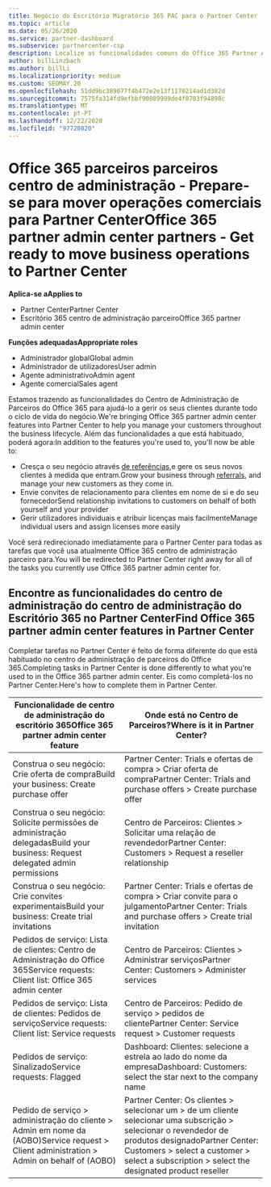 ```yaml
---
title: Negócio do Escritório Migratório 365 PAC para o Partner Center
ms.topic: article
ms.date: 05/26/2020
ms.service: partner-dashboard
ms.subservice: partnercenter-csp
description: Localize as funcionalidades comuns do Office 365 Partner Admin Center (PAC), tais como Construir os seus pedidos de negócio e serviço, depois de migrar para o Partner Center.
author: billLinzbach
ms.author: billLi
ms.localizationpriority: medium
ms.custom: SEOMAY.20
ms.openlocfilehash: 51dd9bc389077f4b472e2e13f1170214ad1d382d
ms.sourcegitcommit: 7575fa314fd9efbbf90089999de4f0703f94898c
ms.translationtype: MT
ms.contentlocale: pt-PT
ms.lasthandoff: 12/22/2020
ms.locfileid: "97720820"
---
```

# <a name="office-365-partner-admin-center-partners---get-ready-to-move-business-operations-to-partner-center"></a><span data-ttu-id="55b8a-103">Office 365 parceiros parceiros centro de administração - Prepare-se para mover operações comerciais para Partner Center</span><span class="sxs-lookup"><span data-stu-id="55b8a-103">Office 365 partner admin center partners - Get ready to move business operations to Partner Center</span></span>

<span data-ttu-id="55b8a-104">**Aplica-se a**</span><span class="sxs-lookup"><span data-stu-id="55b8a-104">**Applies to**</span></span> 

- <span data-ttu-id="55b8a-105">Partner Center</span><span class="sxs-lookup"><span data-stu-id="55b8a-105">Partner Center</span></span>
- <span data-ttu-id="55b8a-106">Escritório 365 centro de administração parceiro</span><span class="sxs-lookup"><span data-stu-id="55b8a-106">Office 365 partner admin center</span></span>

<span data-ttu-id="55b8a-107">**Funções adequadas**</span><span class="sxs-lookup"><span data-stu-id="55b8a-107">**Appropriate roles**</span></span>

- <span data-ttu-id="55b8a-108">Administrador global</span><span class="sxs-lookup"><span data-stu-id="55b8a-108">Global admin</span></span>
- <span data-ttu-id="55b8a-109">Administrador de utilizadores</span><span class="sxs-lookup"><span data-stu-id="55b8a-109">User admin</span></span>
- <span data-ttu-id="55b8a-110">Agente administrativo</span><span class="sxs-lookup"><span data-stu-id="55b8a-110">Admin agent</span></span>
- <span data-ttu-id="55b8a-111">Agente comercial</span><span class="sxs-lookup"><span data-stu-id="55b8a-111">Sales agent</span></span>

<span data-ttu-id="55b8a-112">Estamos trazendo as funcionalidades do Centro de Administração de Parceiros do Office 365 para ajudá-lo a gerir os seus clientes durante todo o ciclo de vida do negócio.</span><span class="sxs-lookup"><span data-stu-id="55b8a-112">We're bringing Office 365 partner admin center features into Partner Center to help you manage your customers throughout the business lifecycle.</span></span> <span data-ttu-id="55b8a-113">Além das funcionalidades a que está habituado, poderá agora:</span><span class="sxs-lookup"><span data-stu-id="55b8a-113">In addition to the features you're used to, you'll now be able to:</span></span>

- <span data-ttu-id="55b8a-114">Cresça o seu negócio através [de referências,](referrals.md)e gere os seus novos clientes à medida que entram.</span><span class="sxs-lookup"><span data-stu-id="55b8a-114">Grow your business through [referrals](referrals.md), and manage your new customers as they come in.</span></span>
- <span data-ttu-id="55b8a-115">Envie convites de relacionamento para clientes em nome de si e do seu fornecedor</span><span class="sxs-lookup"><span data-stu-id="55b8a-115">Send relationship invitations to customers on behalf of both yourself and your provider</span></span>
- <span data-ttu-id="55b8a-116">Gerir utilizadores individuais e atribuir licenças mais facilmente</span><span class="sxs-lookup"><span data-stu-id="55b8a-116">Manage individual users and assign licenses more easily</span></span>

<span data-ttu-id="55b8a-117">Você será redirecionado imediatamente para o Partner Center para todas as tarefas que você usa atualmente Office 365 centro de administração parceiro para.</span><span class="sxs-lookup"><span data-stu-id="55b8a-117">You will be redirected to Partner Center right away for all of the tasks you currently use Office 365 partner admin center for.</span></span>

## <a name="find-office-365-partner-admin-center-features-in-partner-center"></a><span data-ttu-id="55b8a-118">Encontre as funcionalidades do centro de administração do centro de administração do Escritório 365 no Partner Center</span><span class="sxs-lookup"><span data-stu-id="55b8a-118">Find Office 365 partner admin center features in Partner Center</span></span>

<span data-ttu-id="55b8a-119">Completar tarefas no Partner Center é feito de forma diferente do que está habituado no centro de administração de parceiros do Office 365.</span><span class="sxs-lookup"><span data-stu-id="55b8a-119">Completing tasks in Partner Center is done differently to what you're used to in the Office 365 partner admin center.</span></span> <span data-ttu-id="55b8a-120">Eis como completá-los no Partner Center.</span><span class="sxs-lookup"><span data-stu-id="55b8a-120">Here's how to complete them in Partner Center.</span></span>

| <span data-ttu-id="55b8a-121">Funcionalidade de centro de administração do escritório 365</span><span class="sxs-lookup"><span data-stu-id="55b8a-121">Office 365 partner admin center feature</span></span>                       | <span data-ttu-id="55b8a-122">Onde está no Centro de Parceiros?</span><span class="sxs-lookup"><span data-stu-id="55b8a-122">Where is it in Partner Center?</span></span> | 
|   -----------------------------------------------  | -------------- |
| <span data-ttu-id="55b8a-123">Construa o seu negócio: Crie oferta de compra</span><span class="sxs-lookup"><span data-stu-id="55b8a-123">Build your business: Create purchase offer</span></span> | <span data-ttu-id="55b8a-124">Partner Center: Trials e ofertas de compra > Criar oferta de compra</span><span class="sxs-lookup"><span data-stu-id="55b8a-124">Partner Center: Trials and purchase offers > Create purchase offer</span></span> |
| <span data-ttu-id="55b8a-125">Construa o seu negócio: Solicite permissões de administração delegadas</span><span class="sxs-lookup"><span data-stu-id="55b8a-125">Build your business: Request delegated admin permissions</span></span> | <span data-ttu-id="55b8a-126">Centro de Parceiros: Clientes > Solicitar uma relação de revendedor</span><span class="sxs-lookup"><span data-stu-id="55b8a-126">Partner Center: Customers > Request a reseller relationship</span></span> |
| <span data-ttu-id="55b8a-127">Construa o seu negócio: Crie convites experimentais</span><span class="sxs-lookup"><span data-stu-id="55b8a-127">Build your business: Create trial invitations</span></span> | <span data-ttu-id="55b8a-128">Partner Center: Trials e ofertas de compra > Criar convite para o julgamento</span><span class="sxs-lookup"><span data-stu-id="55b8a-128">Partner Center: Trials and purchase offers > Create trial invitation</span></span> |
| <span data-ttu-id="55b8a-129">Pedidos de serviço: Lista de clientes: Centro de Administração do Office 365</span><span class="sxs-lookup"><span data-stu-id="55b8a-129">Service requests: Client list: Office 365 admin center</span></span> | <span data-ttu-id="55b8a-130">Centro de Parceiros: Clientes > Administrar serviços</span><span class="sxs-lookup"><span data-stu-id="55b8a-130">Partner Center: Customers > Administer services</span></span> |
| <span data-ttu-id="55b8a-131">Pedidos de serviço: Lista de clientes: Pedidos de serviço</span><span class="sxs-lookup"><span data-stu-id="55b8a-131">Service requests: Client list: Service requests</span></span> | <span data-ttu-id="55b8a-132">Centro de Parceiros: Pedido de serviço > pedidos de cliente</span><span class="sxs-lookup"><span data-stu-id="55b8a-132">Partner Center: Service request > Customer requests</span></span> |
| <span data-ttu-id="55b8a-133">Pedidos de serviço: Sinalizado</span><span class="sxs-lookup"><span data-stu-id="55b8a-133">Service requests: Flagged</span></span> | <span data-ttu-id="55b8a-134">Dashboard: Clientes: selecione a estrela ao lado do nome da empresa</span><span class="sxs-lookup"><span data-stu-id="55b8a-134">Dashboard: Customers: select the star next to the company name</span></span> |
| <span data-ttu-id="55b8a-135">Pedido de serviço > administração do cliente > Admin em nome da (AOBO)</span><span class="sxs-lookup"><span data-stu-id="55b8a-135">Service request > Client administration > Admin on behalf of (AOBO)</span></span> | <span data-ttu-id="55b8a-136">Partner Center: Os clientes > selecionar um > de um cliente selecionar uma subscrição > selecionar o revendedor de produtos designado</span><span class="sxs-lookup"><span data-stu-id="55b8a-136">Partner Center: Customers > select a customer > select a subscription > select the designated product reseller</span></span> |

